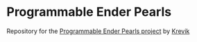 # Programmable Ender Pearls
Repository for the [Programmable Ender Pearls project](https://www.curseforge.com/minecraft/mc-mods/programmable-ender-pearls) by [Krevik](https://github.com/Krevik)
